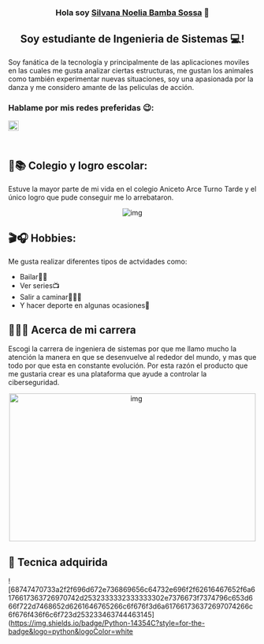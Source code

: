 <h3 align="center">
Hola soy <a href="" target="_blank" rel="noreferrer">Silvana Noelia Bamba Sossa</a> 👋
</h3>
<h2 align="center">
Soy estudiante de Ingenieria de Sistemas  💻!
</h2>

Soy fanática de la tecnología y principalmente de las aplicaciones moviles en las cuales me gusta analizar ciertas estructuras, me gustan los animales como también experimentar nuevas situaciones, soy una apasionada por la danza y me considero amante de las peliculas de acción.

### Hablame por mis redes preferidas 😉:

<a href="https://instagram.com/jh_silvi?igshid=ZDdkNTZiNTM="><img align="left" src="https://raw.githubusercontent.com/yushi1007/yushi1007/main/images/instagram.svg" alt="SIlvana Noelia | Instagram" width="21px"/></a>
</br>

</br>

## 🍎📚 Colegio y logro escolar: 

Estuve la mayor parte de mi vida en el colegio Aniceto Arce Turno Tarde y el único logro que pude conseguir me lo arrebataron.

<p align="center">
  <img src="https://plantillasdememes.com/img/plantillas/que-cosas-no01598159133.jpg" alt="img">
</p>

## 🎬🎧 Hobbies: 

Me gusta realizar diferentes tipos de actvidades como:
- Bailar💃🏻
- Ver series📺
- Salir a caminar👩🏻‍🦯
- Y hacer deporte en algunas ocasiones🏀

## 🦿👩‍💻 Acerca de mi carrera

Escogi la carrera de ingeniera de sistemas por que me llamo mucho la atención la manera en que se desenvuelve al rededor del mundo, y mas que todo por que esta en constante evolución. Por esta razón el producto que me gustaria crear es una plataforma que ayude a controlar la ciberseguridad.

<p align="center">
  <img src="https://media.tenor.com/q14D_rMkpa8AAAAS/meme-el.gif" alt="img" width="500" height="300">
</p>

## 💼 Tecnica adquirida

![68747470733a2f2f696d672e736869656c64732e696f2f62616467652f6a6176617363726970742d2532333332333333302e7376673f7374796c653d666f722d7468652d6261646765266c6f676f3d6a617661736372697074266c6f676f436f6c6f723d253233463744463145](https://img.shields.io/badge/Python-14354C?style=for-the-badge&logo=python&logoColor=white

